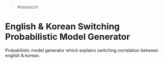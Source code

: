 > #reseacrh
# English & Korean Switching Probabilistic Model Generator

Probabilistic model generator which explains switching correlation between english & korean.
